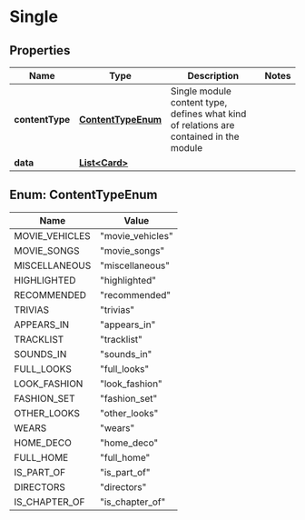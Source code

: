 
# Single

## Properties
Name | Type | Description | Notes
------------ | ------------- | ------------- | -------------
**contentType** | [**ContentTypeEnum**](#ContentTypeEnum) | Single module content type, defines what kind of relations are contained in the module | 
**data** | [**List&lt;Card&gt;**](Card.md) |  | 


<a name="ContentTypeEnum"></a>
## Enum: ContentTypeEnum
Name | Value
---- | -----
MOVIE_VEHICLES | &quot;movie_vehicles&quot;
MOVIE_SONGS | &quot;movie_songs&quot;
MISCELLANEOUS | &quot;miscellaneous&quot;
HIGHLIGHTED | &quot;highlighted&quot;
RECOMMENDED | &quot;recommended&quot;
TRIVIAS | &quot;trivias&quot;
APPEARS_IN | &quot;appears_in&quot;
TRACKLIST | &quot;tracklist&quot;
SOUNDS_IN | &quot;sounds_in&quot;
FULL_LOOKS | &quot;full_looks&quot;
LOOK_FASHION | &quot;look_fashion&quot;
FASHION_SET | &quot;fashion_set&quot;
OTHER_LOOKS | &quot;other_looks&quot;
WEARS | &quot;wears&quot;
HOME_DECO | &quot;home_deco&quot;
FULL_HOME | &quot;full_home&quot;
IS_PART_OF | &quot;is_part_of&quot;
DIRECTORS | &quot;directors&quot;
IS_CHAPTER_OF | &quot;is_chapter_of&quot;




